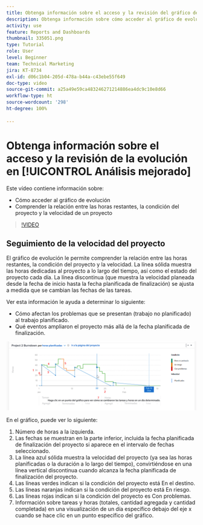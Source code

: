 ```yaml
---
title: Obtenga información sobre el acceso y la revisión del gráfico de evolución en [!UICONTROL Análisis mejorado]
description: Obtenga información sobre cómo acceder al gráfico de evolución y comprenda la relación entre las horas restantes, la condición del proyecto y la velocidad del proyecto en Workfront.
activity: use
feature: Reports and Dashboards
thumbnail: 335051.png
type: Tutorial
role: User
level: Beginner
team: Technical Marketing
jira: KT-8734
exl-id: d06c1b04-205d-478a-b44a-c43ebe55f649
doc-type: video
source-git-commit: a25a49e59ca483246271214886ea4dc9c10e8d66
workflow-type: ht
source-wordcount: '298'
ht-degree: 100%

---
```


# Obtenga información sobre el acceso y la revisión de la evolución en [!UICONTROL Análisis mejorado]

Este vídeo contiene información sobre:

* Cómo acceder al gráfico de evolución
* Comprender la relación entre las horas restantes, la condición del proyecto y la velocidad de un proyecto

>[!VIDEO](https://video.tv.adobe.com/v/335051/?quality=12&learn=on)

## Seguimiento de la velocidad del proyecto

El gráfico de evolución le permite comprender la relación entre las horas restantes, la condición del proyecto y la velocidad. La línea sólida muestra las horas dedicadas al proyecto a lo largo del tiempo, así como el estado del proyecto cada día. La línea discontinua (que muestra la velocidad planeada desde la fecha de inicio hasta la fecha planificada de finalización) se ajusta a medida que se cambian las fechas de las tareas.

Ver esta información le ayuda a determinar lo siguiente:

* Cómo afectan los problemas que se presentan (trabajo no planificado) al trabajo planificado.
* Qué eventos ampliaron el proyecto más allá de la fecha planificada de finalización.

![Imagen que muestra un gráfico de evolución con números en las áreas descritas en las viñetas siguientes](assets/section-2-9.png)

En el gráfico, puede ver lo siguiente:

1. Número de horas a la izquierda.
1. Las fechas se muestran en la parte inferior, incluida la fecha planificada de finalización del proyecto si aparece en el intervalo de fechas seleccionado.
1. La línea azul sólida muestra la velocidad del proyecto (ya sea las horas planificadas o la duración a lo largo del tiempo), convirtiéndose en una línea vertical discontinua cuando alcanza la fecha planificada de finalización del proyecto.
1. Las líneas verdes indican si la condición del proyecto está En el destino.
1. Las líneas naranjas indican si la condición del proyecto está En riesgo.
1. Las líneas rojas indican si la condición del proyecto es Con problemas.
1. Información sobre tareas y horas (totales, cantidad agregada y cantidad completada) en una visualización de un día específico debajo del eje x cuando se hace clic en un punto específico del gráfico.
